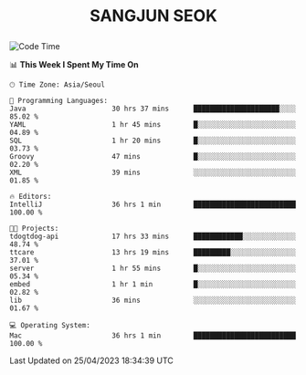<h1>
 <p align="center">
   SANGJUN SEOK
 </p>
</h1>

<!--START_SECTION:waka-->
![Code Time](http://img.shields.io/badge/Code%20Time-2%2C500%20hrs%2031%20mins-blue)

📊 **This Week I Spent My Time On** 

```text
🕑︎ Time Zone: Asia/Seoul

💬 Programming Languages: 
Java                     30 hrs 37 mins      █████████████████████░░░░   85.02 % 
YAML                     1 hr 45 mins        █░░░░░░░░░░░░░░░░░░░░░░░░   04.89 % 
SQL                      1 hr 20 mins        █░░░░░░░░░░░░░░░░░░░░░░░░   03.73 % 
Groovy                   47 mins             █░░░░░░░░░░░░░░░░░░░░░░░░   02.20 % 
XML                      39 mins             ░░░░░░░░░░░░░░░░░░░░░░░░░   01.85 % 

🔥 Editors: 
IntelliJ                 36 hrs 1 min        █████████████████████████   100.00 % 

🐱‍💻 Projects: 
tdogtdog-api             17 hrs 33 mins      ████████████░░░░░░░░░░░░░   48.74 % 
ttcare                   13 hrs 19 mins      █████████░░░░░░░░░░░░░░░░   37.01 % 
server                   1 hr 55 mins        █░░░░░░░░░░░░░░░░░░░░░░░░   05.34 % 
embed                    1 hr 1 min          █░░░░░░░░░░░░░░░░░░░░░░░░   02.82 % 
lib                      36 mins             ░░░░░░░░░░░░░░░░░░░░░░░░░   01.67 % 

💻 Operating System: 
Mac                      36 hrs 1 min        █████████████████████████   100.00 % 
```


 Last Updated on 25/04/2023 18:34:39 UTC
<!--END_SECTION:waka-->
